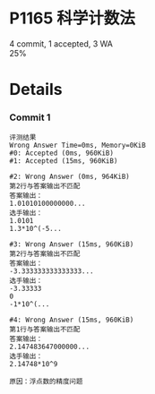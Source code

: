 # P1165 科学计数法
4 commit, 1 accepted, 3 WA  
25%

# Details
### Commit 1
```
评测结果
Wrong Answer Time=0ms, Memory=0KiB
#0: Accepted (0ms, 960KiB)
#1: Accepted (15ms, 960KiB)

#2: Wrong Answer (0ms, 964KiB)
第2行与答案输出不匹配
答案输出：
1.01010100000000...
选手输出：
1.0101
1.3*10^(-5...

#3: Wrong Answer (15ms, 960KiB)
第2行与答案输出不匹配
答案输出：
-3.333333333333333...
选手输出：
-3.33333
0
-1*10^(...

#4: Wrong Answer (15ms, 960KiB)
第1行与答案输出不匹配
答案输出：
2.147483647000000...
选手输出：
2.14748*10^9

原因：浮点数的精度问题
```

